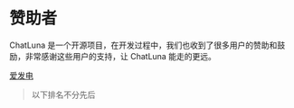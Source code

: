 <script setup>
import { VPTeamMembers, VPTeamPageSection, VPSponsors } from 'vitepress/theme'

const thinks = [

    {
        img: "https://q1.qlogo.cn/g?b=qq&nk=766949709&s=0",
        name: "EF台风",
        url: "#EF台风",
    },
    {
        img: "https://q1.qlogo.cn/g?b=qq&nk=2371124484&s=0",
        name: "TR0MX",
        url: "#TR0MX",
    },
    {
        img: "https://q1.qlogo.cn/g?b=qq&nk=52473342&s=0",
        name: "僵尸尸",
        url: "#僵尸尸",
    },
    {
        img: "https://q1.qlogo.cn/g?b=qq&nk=3373167460&s=0",
        name: "Nawyjx",
        url: "#Nawyjx",
    },
    {
        img: "https://q1.qlogo.cn/g?b=qq&nk=3283406743&s=0",
        name: "Ling",
        url: "#Ling",
    },
    {
        img: "https://q1.qlogo.cn/g?b=qq&nk=1919892171&s=0",
        name: "上学",
        url: "#上学",
    },
    {
        img: "https://q1.qlogo.cn/g?b=qq&nk=503753255&s=0",
        name: "飞@^O^",
        url: "#飞@^O^",
    },
    {
        img: "https://pic1.afdiancdn.com/user/979158d0e7d211ec95c152540025c377/avatar/d5573d81cfda4cc36f4cda19a264b02c_w640_h640_s16.jpeg?imageView2/1/w/120/h/120",
        name: "LingLambda",
        url: "#LingLambda",
    },
    {
        img: "https://pic1.afdiancdn.com/user/6d4a910c147211f0b46752540025c377/avatar/ed7e4e22ca3fb115b38b3821b67e1316_w1080_h561_s79.jpeg?imageView2/1/w/120/h/120",
        name: "不爱电用户_CQAX",
        url: "#不爱电用户_CQAX",
    },
    {
        img: "https://pic1.afdiancdn.com/user/8e969caa21fb11ed882552540025c377/avatar/521ff1ff9ce371778c3edcb2d374bc2f_w1440_h1440_s130.jpeg?imageView2/1/w/120/h/120",
        name: "Cook Sleep",
        url: "#Cook Sleep",
    },
    {
        name: "ffmpeg",
        url: "#ffmpeg",
        img: "https://pic1.afdiancdn.com/user/e09d2c8c082a11efaf7e5254001e7c00/avatar/708e1356e53a647823e760a5a9611658_w500_h500_s67.jpeg?imageView2/1/w/120/h/120",
    },
    {
        name: "爱发电用户_ba642",
        url: "#爱发电用户_ba642",
        img: "https://pic1.afdiancdn.com/default/avatar/avatar-purple.png?imageView2/1/"
    },
    {
        img: "https://pic1.afdiancdn.com/user/6cec4d5aaf5611eda22e52540025c377/avatar/142700cc6b59c77aac5ee7490b0cc036_w1080_h1080_s43.jpeg?imageView2/1/w/120/h/120",
        name: "Mirage",
        url: "#Mirage"
    },
     {
        img: "https://pic1.afdiancdn.com/default/avatar/avatar-orange.png?imageView2/1/w/120/h/120",
        name: "来自夜航星",
        url: "#来自夜航星",
    },
    {
        img: "https://pic1.afdiancdn.com/user/6d4c567450d811eca3c852540025c377/avatar/fae1ec9c8ef86d6d2b34eec959cb23dc_w640_h640_s39.jpg?imageView2/1/w/120/h/120",
        name: "RikoNeko",
        url: "#RikoNeko",
    },
    {
        img: "https://pic1.afdiancdn.com/default/avatar/avatar-blue.png?imageView2/1/w/120/h/120",
        name: "Cloudwind.♨",
        url: "#Cloudwind.♨",
    },
    {
        img: "https://pic1.afdiancdn.com/user/c60f4b68d62e11ed9a6052540025c377/avatar/6051a2e73dfd3a6fb35d3ae5307614d4_w1254_h1771_s288.png?imageView2/1/w/120/h/120",
        name: "hoshino",
        url: "#hoshino",
    },
    {
        img: "https://pic1.afdiancdn.com/user/user_upload_osl/bbcee7deba46b2c757460d6d2c35f0c3_w132_h132_s4.jpeg?imageView2/1/w/120/h/120",
        name:"MashiroSaber",
        url: "#MashiroSaber"
    },
    {
        img: "https://pic1.afdiancdn.com/default/avatar/avatar-purple.png?imageView2/1/w/120/h/120",
        name:"爱发电用户_GPsK",
        url: "#爱发电用户_GPsK"
    },
    {
        img: "https://pic1.afdiancdn.com/default/avatar/avatar-purple.png?imageView2/1/w/120/h/120",
        name:"爱发电用户_2ad12",
        url: "#爱发电用户_2ad12"
    }
];
</script>

# 赞助者

ChatLuna 是一个开源项目，在开发过程中，我们也收到了很多用户的赞助和鼓励，非常感谢这些用户的支持，让 ChatLuna 能走的更远。

[爱发电](https://afdian.com/a/dingyi222666)

> 以下排名不分先后

<sponsors :data="thinks" />
